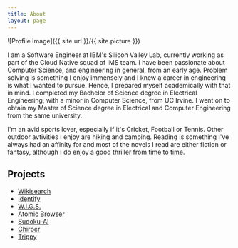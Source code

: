 ```yaml
---
title: About
layout: page
---
```

![Profile Image]({{ site.url }}/{{ site.picture }})

<p>I am a Software Engineer at IBM's Silicon Valley Lab, currently working as part of the Cloud Native squad of IMS team. I have been passionate about Computer Science, and engineering in general, from an early age. Problem solving is something I enjoy immensely and I knew a career in engineering is what I wanted to pursue. Hence, I prepared myself academically with that in mind. I completed my Bachelor of Science degree in Electrical Engineering, with a minor in Computer Science, from UC Irvine. I went on to obtain my Master of Science degree in Electrical and Computer Engineering from the same university.</p>

<p>
I'm an avid sports lover, especially if it's Cricket, Football or Tennis. Other outdoor avtivities I enjoy are hiking and camping. Reading is something I've always had an affinity for and most of the novels I read are either fiction or fantasy, although I do enjoy a good thriller from time to time. 
</p>

<h2>Projects</h2>
<ul>
	<li><a href="https://github.com/asifmahmud/wikisearch">Wikisearch</a></li>
	<li><a href="https://github.com/asifmahmud/identify">Identify</a></li>
	<li><a href="https://github.com/asifmahmud/wigs">W.I.G.S.</a></li>
	<li><a href="https://github.com/asifmahmud/Atomic-Browser">Atomic Browser</a></li>
	<li><a href="https://github.com/asifmahmud/Sudoku-AI">Sudoku-AI</a></li>
	<li><a href="https://github.com/asifmahmud/chirper">Chirper</a></li>
	<li><a href="https://github.com/asifmahmud/trippy">Trippy</a></li>
</ul>